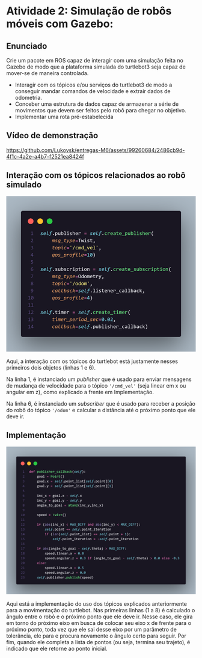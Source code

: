 # Atividade 2: Simulação de robôs móveis com Gazebo:

## Enunciado
Crie um pacote em ROS capaz de interagir com uma simulação feita no Gazebo de modo que a plataforma simulada do turtlebot3 seja capaz de mover-se de maneira controlada.

* Interagir com os tópicos e/ou serviços do turtlebot3 de modo a conseguir mandar comandos de velocidade e extrair dados de odometria.
* Conceber uma estrutura de dados capaz de armazenar a série de movimentos que devem ser feitos pelo robô para chegar no objetivo.
* Implementar uma rota pré-estabelecida

## Vídeo de demonstração
https://github.com/Lukovsk/entregas-M6/assets/99260684/2486cb9d-4f1c-4a2e-a4b7-f2521ea8424f

## Interação com os tópicos relacionados ao robô simulado

![Interação com os tópicos](./public/interacao_topicos.png)

Aqui, a interação com os tópicos do turtlebot está justamente nesses primeiros dois objetos (linhas 1 e 6).

Na linha 1, é instanciado um *publisher* que é usado para enviar mensagens de mudança de velocidade para o tópico ```'/cmd_vel'``` (seja linear em x ou angular em z), como explicado a frente em Implementação. 

Na linha 6, é instanciado um *subscriber* que é usado para receber a posição do robô do tópico ```'/odom'``` e calcular a distância até o próximo ponto que ele deve ir. 

## Implementação

![Movimentação do turtlebot](./public/movimentacao_turtlebot.png)

Aqui está a implementação do uso dos tópicos explicados anteriormente para a movimentação do turtlebot. Nas primeiras linhas (1 a 8) é calculado o ângulo entre o robô e o próximo ponto que ele deve ir. Nesse caso, ele gira em torno do próximo eixo em busca de colocar seu eixo x de frente para o próximo ponto, toda vez que ele sai desse eixo por um parâmetro de tolerância, ele para e procura novamente o ângulo certo para seguir. Por fim, quando ele completa a lista de pontos (ou seja, termina seu trajeto), é indicado que ele retorne ao ponto inicial. 
